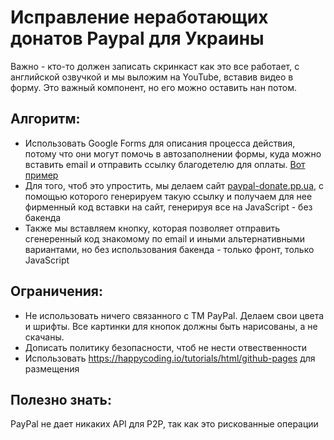 # Исправление неработающих донатов Paypal для Украины

Важно - кто-то должен записать скринкаст как это все работает, с английской озвучкой и мы выложим на YouTube, вставив видео в форму. Это важный компонент, но его можно оставить нан потом.


## Алгоритм:

- Использовать Google Forms для описания процесса действия, потому что они могут помочь в автозаполнении формы, куда можно вставить email и отправить ссылку благодетелю для оплаты. [Вот пример](https://docs.google.com/forms/d/e/1FAIpQLScPs3GhuqYsix6pGNjf23t_AACFrqjPxn2d3eUqKuJnzLlODg/viewform?usp=pp_url&entry.2141641275=esupport@esupport.org.ua)
- Для того, чтоб это упростить, мы делаем сайт [paypal-donate.pp.ua](https://https://paypal-donate.pp.ua), с помощью которого генерируем такую ссылку и получаем для нее фирменный код вставки на сайт, генерируя все на JavaScript - без бакенда
- Также мы вставляем кнопку, которая позволяет отправить сгенеренный код знакомому по email и иными альтернативными вариантами, но без использования бакенда - только фронт, только JavaScript

## Ограничения:
- Не использовать ничего связанного с TM PayPal. Делаем свои цвета и шрифты. Все картинки для кнопок должны быть нарисованы, а не скачаны.
- Дописать политику безопасности, чтоб не нести отвественности
- Использовать https://happycoding.io/tutorials/html/github-pages для размещения

## Полезно знать:

PayPal не дает никаких API для P2P, так как это рискованные операции

